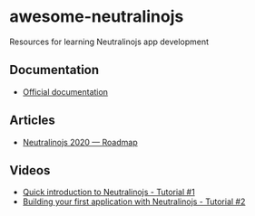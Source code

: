 # awesome-neutralinojs
Resources for learning Neutralinojs app development

## Documentation 
- [Official documentation](https://neutralino.js.org/docs)

## Articles
- [Neutralinojs 2020 — Roadmap](https://medium.com/@shalithasuranga/neutralinojs-2020-roadmap-18179271205d)

## Videos
- [Quick introduction to Neutralinojs - Tutorial #1](https://www.youtube.com/watch?v=O1OAGFyFnfE)
- [Building your first application with Neutralinojs - Tutorial #2](https://www.youtube.com/watch?v=C7S6AU4oG8s)
